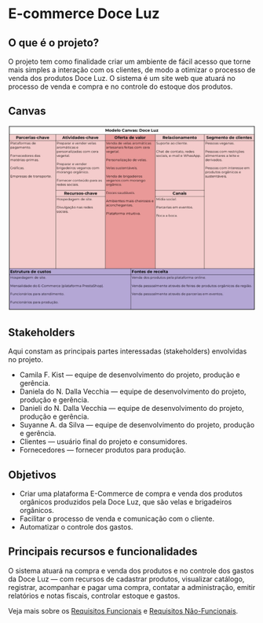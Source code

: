 # E-commerce Doce Luz

## O que é o projeto?

O projeto tem como finalidade criar um ambiente de fácil acesso que torne mais simples a interação com os clientes, de modo a otimizar o processo de venda dos produtos Doce Luz. O sistema é um site web que atuará no processo de venda e compra e no controle do estoque dos produtos.

## Canvas

![Canvas](./imagens/canvas.jpg 'Canvas do projeto')

## Stakeholders

Aqui constam as principais partes interessadas (stakeholders) envolvidas no projeto.

- Camila F. Kist — equipe de desenvolvimento do projeto, produção e gerência.
- Daniela do N. Dalla Vecchia — equipe de desenvolvimento do projeto, produção e gerência.
- Danieli do N. Dalla Vecchia — equipe de desenvolvimento do projeto, produção e gerência.
- Suyanne A. da Silva — equipe de desenvolvimento do projeto, produção e gerência.
- Clientes — usuário final do projeto e consumidores.
- Fornecedores — fornecer produtos para produção.

## Objetivos

- Criar uma plataforma E-Commerce de compra e venda dos produtos orgânicos produzidos pela Doce Luz, que são velas e brigadeiros orgânicos.
- Facilitar o processo de venda e comunicação com o cliente.
- Automatizar o controle dos gastos.

## Principais recursos e funcionalidades

O sistema atuará na compra e venda dos produtos e no controle dos gastos da Doce Luz — com recursos de cadastrar produtos, visualizar catálogo, registrar, acompanhar e pagar uma compra, contatar a administração, emitir relatórios e notas fiscais, controlar estoque e gastos.

Veja mais sobre os [Requisitos Funcionais](requisitos/r-func.md) e [Requisitos Não-Funcionais](requisitos/r-Nfunc.md).
